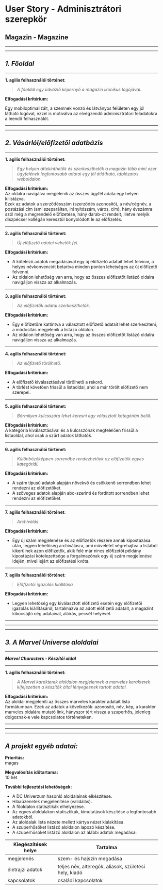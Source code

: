 # **User Story - Adminisztrátori szerepkör**


## **Magazin - Magazine**
---
---
## _**1. Főoldal**_
---

**1. agilis felhasználói történet:**
> _A főoldal egy üdvözlő képernyő a magazin ikonikus logójával._

**Elfogadási kritérium:**  

Egy mobiloptimalizált, a szemnek vonzó és látványos felületen egy jól látható logóval, ezzel is motiválva az elvégzendő adminisztrátori feladatokra a leendő felhasználót.

---
---
## _**2. Vásárlói/előfizetői adatbázis**_
---

**1. agilis felhasználói történet:**
> _Egy helyen áttekinthetők és szerkeszthetők a magazin 
> több mint ezer ügyfelének legfontosabb adatai
> egy jól átlátható, táblázatos weboldalon._


**Elfogadási kritérium:**  
Az oldalra navigálva megjelenik az összes ügyfél adata egy helyen kilistázva.  
Ezek az adatok a szerződésszám (szerződés azonosító), a név/cégnév, a postázási cím (ami szeparáltan, irányítószám, város, cím), hány évszámra szól még a megrendelő előfizetése, hány darab-ot rendelt, illetve melyik diszpécser kollégán keresztül bonyolódott le az előfizetés.

---

**2. agilis felhasználói történet:**

> _Új előfizető adatai vehetők fel._

**Elfogadási kritérium:**  
- A kötelező adatok megadásával egy új előfizető adatait lehet felvinni, a helyes névkonvenciót betartva minden ponton lehetséges az új előfizető felvenni.
- Az oldalon lehetőség van arra, hogy az összes előfizetőt listázó oldalra navigáljon vissza az alkalmazás.

---

**3. agilis felhasználói történet:**

> _Az előfizetők adatai szerkeszthetők._

**Elfogadási kritérium:**  
- Egy előfizetőre kattintva a választott előfizető adatait lehet szerkeszteni, a módosítás megjelenik a listázó oldalon.
- Az oldalon lehetőség van arra, hogy az összes előfizetőt listázó oldalra navigáljon vissza az alkalmazás.

---

**4. agilis felhasználói történet:**

> _Az előfizető törölhető._

**Elfogadási kritérium:**  
- A előfizető kiválasztásával törölhető a rekord.
- A törlést követően frissül a listaoldal, ahol a már törölt előfizető nem szerepel.

---

**5. agilis felhasználói történet:**

> _Bármilyen kulcsszóra lehet keresni egy választott kategórián belül._

**Elfogadási kritérium:**  
A kategória kiválasztásával és a kulcsszónak megfelelően frissül a listaoldal, ahol csak a szűrt adatok láthatók.

---

**6. agilis felhasználói történet:**

> _Különbözőképpen sorrendbe rendezhetőek az előfizetők egyes kategóriái._

**Elfogadási kritérium:**  
- A szám típusú adatok alapján növekvő és csökkenő sorrendben lehet rendezni az előfizetőket.
- A szöveges adatok alapján abc-szerinti és fordított sorrendben lehet rendezni az előfizetőket.

---

**7. agilis felhasználói történet:**

> _Archiválás_

**Elfogadási kritérium:**  
- Egy új szám megjelenése és az előfizetők részére annak kipostázása után, legyen lehetőség archiválásra, ami műveletet végrehajtva a listából kikerülnek azon előfizetők, akik felé már nincs előfizetői példány kipostázási kötelezettsége a forgalmazónak egy új szám megjelenése idején, mivel lejárt az előfizetési kvóta.

---

**7. agilis felhasználói történet:**

> _Előfizetői igazolás kiállítása_

**Elfogadási kritérium:**  
- Legyen lehetőség egy kiválasztott előfizető esetén egy előfizetői igazolás kiállításáról, tartalmazva az adott előfizető adatait, a magazint kibocsájtó cég adataival, aláírás, pecsét helyével.  

---

---
---
## _**3. A Marvel Universe aloldalai**_
---

**_Marvel Characters - Készítői oldal_**

---

**1. agilis felhasználói történet:**
> _A Marvel karakterek aloldalon megjelennek a marveles karakterek kifejezetten a készítők által lényegesnek tartott adatai._

**Elfogadási kritérium:**  
Az aloldal megjeleníti az összes marveles karakter adatait lista formátumban. Ezek az adatok a következők: azonosító, név, kép, a karakter marveles oldalára mutató link, hányszor tért vissza a szuperhős, jelenleg dolgoznak-e vele kapcsolatos történeteken.

---



---
---

## _A projekt egyéb adatai:_

**Prioritás:**  
magas

**Megvalósítás időtartama:**  
10 hét

**További fejlesztési lehetőségek:**  
- A DC Univerzum hasonló aloldalainak elkészítése.
- Hibaüzenetek megjelenítése (validálás).
- A főoldalon statisztikák elhelyezése.
- Az egyes aloldalakon statisztikák, kimutatások készítése a legfontosabb adatokból.
- Az aloldalak lista nézete mellett kártya nézet kialakítása.
- A szuperhősöket listázó aloldalon lapozó készítése.
- A szuperhősöket listázó aloldalon az alábbi adatok megadása:

Kiegészítések helye | Tartalma
------------ | -------------
megjelenés | szem- és hajszín megadása |
életrajzi adatok | teljes név, alteregók, aliasok, születési hely, kiadó |
kapcsolatok | családi kapcsolatok
